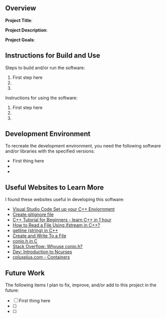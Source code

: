 ## Overview

**Project Title**:

**Project Description**:

**Project Goals**:

## Instructions for Build and Use

Steps to build and/or run the software:

1. First step here
2.
3.

Instructions for using the software:

1. First step here
2.
3.

## Development Environment 

To recreate the development environment, you need the following software and/or libraries with the specified versions:

* First thing here
*
*

## Useful Websites to Learn More

I found these websites useful in developing this software:

* [Visual Studio Code Set up your C++ Enviornment](https://code.visualstudio.com/docs/languages/cpp)
* [Create gitignore file](https://docs.github.com/en/get-started/getting-started-with-git/ignoring-files)
* [C++ Tutorial for Beginners - learn C++ in 1 hour](https://youtu.be/ZzaPdXTrSb8?si=OoYjySjhdi6EmTYs)
* [How to Read a File Using ifstream in C++? ](https://www.geeksforgeeks.org/read-file-using-ifstream-in-cpp/)
* [getline (string) in C++](https://www.geeksforgeeks.org/getline-string-c/)
* [Create and Write To a File](https://www.w3schools.com/cpp/cpp_files.asp)
* [conio.h in C](https://www.scaler.com/topics/conio-h-in-c/)
* [Stack Overflow: Whyuse conio.h?](https://stackoverflow.com/questions/59812014/why-use-conio-h)
* [Dev: Introduction to Ncurses](https://dev.to/tbhaxor/introduction-to-ncurses-part-1-1bk5)
* [cplusplus.com - Containers](https://cplusplus.com/reference/stl/)


## Future Work

The following items I plan to fix, improve, and/or add to this project in the future:

* [ ] First thing here
* [ ]
* [ ]
